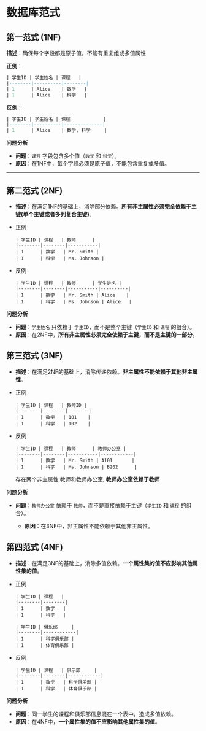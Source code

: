 # 数据库范式

## 第一范式 (1NF)

**描述**：确保每个字段都是原子值，不能有重复组或多值属性

**正例**：

```sql
| 学生ID | 学生姓名 | 课程   |
|--------|----------|--------|
| 1      | Alice    | 数学   |
| 1      | Alice    | 科学   |
```

**反例**：

```sql
| 学生ID | 学生姓名 | 课程            |
|--------|----------|--------------|
| 1      | Alice    | 数学, 科学     |
```

**问题分析**

- **问题**：`课程` 字段包含多个值（`数学` 和 `科学`）。
- **原因**：在1NF中，每个字段必须是原子值，不能包含重复或多值。

---

## 第二范式 (2NF)

- **描述**：在满足1NF的基础上，消除部分依赖。**所有非主属性必须完全依赖于主键(单个主键或者多列复合主键)**。

- 正例

  ```
  | 学生ID | 课程   | 教师      |
  |--------|--------|-----------|
  | 1      | 数学   | Mr. Smith |
  | 1      | 科学   | Ms. Johnson |
  ```

- 反例

  ```
  | 学生ID | 课程   | 教师      | 学生姓名 |
  |--------|--------|-----------|----------|
  | 1      | 数学   | Mr. Smith | Alice    |
  | 1      | 科学   | Ms. Johnson | Alice   |
  ```

**问题分析**

- **问题**：`学生姓名` 只依赖于 `学生ID`，而不是整个主键（`学生ID` 和 `课程` 的组合）。
- **原因**：在2NF中，**所有非主属性必须完全依赖于主键，而不是主键的一部分**。

## 第三范式 (3NF)

- **描述**：在满足2NF的基础上，消除传递依赖。**非主属性不能依赖于其他非主属性**。

- 正例

  ```
  | 学生ID | 课程   | 教师ID |
  |--------|--------|--------|
  | 1      | 数学   | 101    |
  | 1      | 科学   | 102    |
  ```

- 反例

  ```
  | 学生ID | 课程   | 教师      | 教师办公室 |
  |--------|--------|-----------|------------|
  | 1      | 数学   | Mr. Smith | A101       |
  | 1      | 科学   | Ms. Johnson | B202      |
  ```

  存在两个非主属性,教师和教师办公室, **教师办公室依赖于教师**
  

**问题分析**

- **问题**：`教师办公室` 依赖于 `教师`，而不是直接依赖于主键（`学生ID` 和 `课程` 的组合）。

  - **原因**：在3NF中，非主属性不能依赖于其他非主属性。

## 第四范式 (4NF)

- **描述**：在满足3NF的基础上，消除多值依赖。**一个属性集的值不应影响其他属性集的值**。

- 正例

  ```
  | 学生ID | 课程   |
  |--------|--------|
  | 1      | 数学   |
  | 1      | 科学   |
  
  | 学生ID | 俱乐部     |
  |--------|------------|
  | 1      | 科学俱乐部 |
  | 1      | 体育俱乐部 |
  ```

- 反例

  ```
  | 学生ID | 课程   | 俱乐部     |
  |--------|--------|------------|
  | 1      | 数学   | 科学俱乐部 |
  | 1      | 科学   | 体育俱乐部 |
  ```


**问题分析**

  - **问题**：同一学生的课程和俱乐部信息混在一个表中，造成多值依赖。
  - **原因**：在4NF中，**一个属性集的值不应影响其他属性集的值**。